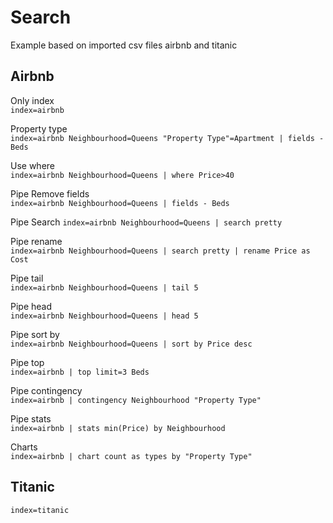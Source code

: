 # Search

Example based on imported csv files airbnb and titanic

## Airbnb

Only index  
`index=airbnb`

Property type  
`index=airbnb Neighbourhood=Queens "Property Type"=Apartment | fields - Beds`

Use where  
`index=airbnb Neighbourhood=Queens | where Price>40`

Pipe Remove fields  
`index=airbnb Neighbourhood=Queens | fields - Beds`

Pipe Search
`index=airbnb Neighbourhood=Queens | search pretty`

Pipe rename  
`index=airbnb Neighbourhood=Queens | search pretty | rename Price as Cost`

Pipe tail  
`index=airbnb Neighbourhood=Queens | tail 5`

Pipe head  
`index=airbnb Neighbourhood=Queens | head 5`

Pipe sort by  
`index=airbnb Neighbourhood=Queens | sort by Price desc`

Pipe top  
`index=airbnb | top limit=3 Beds`

Pipe contingency  
`index=airbnb | contingency Neighbourhood "Property Type"`

Pipe stats  
`index=airbnb | stats min(Price) by Neighbourhood`

Charts  
`index=airbnb | chart count as types by "Property Type"`

## Titanic

`index=titanic`

